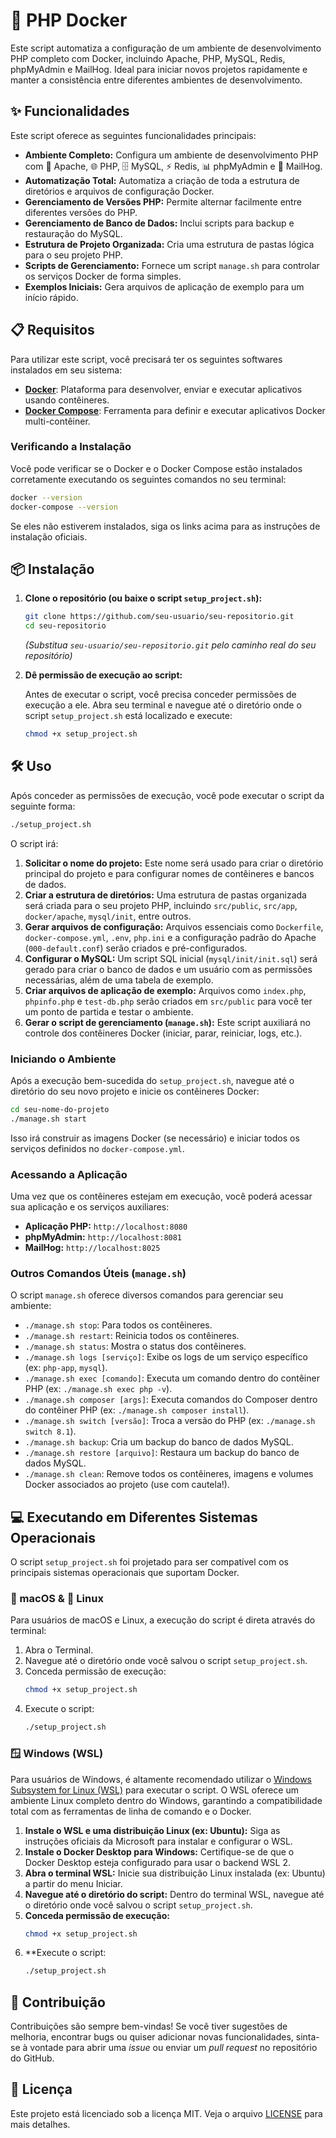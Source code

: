 # 🚀 PHP Docker

Este script automatiza a configuração de um ambiente de desenvolvimento PHP completo com Docker, incluindo Apache, PHP, MySQL, Redis, phpMyAdmin e MailHog. Ideal para iniciar novos projetos rapidamente e manter a consistência entre diferentes ambientes de desenvolvimento.

## ✨ Funcionalidades

Este script oferece as seguintes funcionalidades principais:

*   **Ambiente Completo:** Configura um ambiente de desenvolvimento PHP com 🐘 Apache, 🌐 PHP, 🗄️ MySQL, ⚡ Redis, 📊 phpMyAdmin e 📧 MailHog.
*   **Automatização Total:** Automatiza a criação de toda a estrutura de diretórios e arquivos de configuração Docker.
*   **Gerenciamento de Versões PHP:** Permite alternar facilmente entre diferentes versões do PHP.
*   **Gerenciamento de Banco de Dados:** Inclui scripts para backup e restauração do MySQL.
*   **Estrutura de Projeto Organizada:** Cria uma estrutura de pastas lógica para o seu projeto PHP.
*   **Scripts de Gerenciamento:** Fornece um script `manage.sh` para controlar os serviços Docker de forma simples.
*   **Exemplos Iniciais:** Gera arquivos de aplicação de exemplo para um início rápido.

## 📋 Requisitos

Para utilizar este script, você precisará ter os seguintes softwares instalados em seu sistema:

*   **[Docker](https://www.docker.com/get-started/)**: Plataforma para desenvolver, enviar e executar aplicativos usando contêineres.
*   **[Docker Compose](https://docs.docker.com/compose/install/)**: Ferramenta para definir e executar aplicativos Docker multi-contêiner.

### Verificando a Instalação

Você pode verificar se o Docker e o Docker Compose estão instalados corretamente executando os seguintes comandos no seu terminal:

```bash
docker --version
docker-compose --version
```

Se eles não estiverem instalados, siga os links acima para as instruções de instalação oficiais.

## 📦 Instalação

1.  **Clone o repositório (ou baixe o script `setup_project.sh`):**

    ```bash
    git clone https://github.com/seu-usuario/seu-repositorio.git
    cd seu-repositorio
    ```
    *(Substitua `seu-usuario/seu-repositorio.git` pelo caminho real do seu repositório)*

2.  **Dê permissão de execução ao script:**

    Antes de executar o script, você precisa conceder permissões de execução a ele. Abra seu terminal e navegue até o diretório onde o script `setup_project.sh` está localizado e execute:

    ```bash
    chmod +x setup_project.sh
    ```

## 🛠️ Uso

Após conceder as permissões de execução, você pode executar o script da seguinte forma:

```bash
./setup_project.sh
```

O script irá:

1.  **Solicitar o nome do projeto:** Este nome será usado para criar o diretório principal do projeto e para configurar nomes de contêineres e bancos de dados.
2.  **Criar a estrutura de diretórios:** Uma estrutura de pastas organizada será criada para o seu projeto PHP, incluindo `src/public`, `src/app`, `docker/apache`, `mysql/init`, entre outros.
3.  **Gerar arquivos de configuração:** Arquivos essenciais como `Dockerfile`, `docker-compose.yml`, `.env`, `php.ini` e a configuração padrão do Apache (`000-default.conf`) serão criados e pré-configurados.
4.  **Configurar o MySQL:** Um script SQL inicial (`mysql/init/init.sql`) será gerado para criar o banco de dados e um usuário com as permissões necessárias, além de uma tabela de exemplo.
5.  **Criar arquivos de aplicação de exemplo:** Arquivos como `index.php`, `phpinfo.php` e `test-db.php` serão criados em `src/public` para você ter um ponto de partida e testar o ambiente.
6.  **Gerar o script de gerenciamento (`manage.sh`):** Este script auxiliará no controle dos contêineres Docker (iniciar, parar, reiniciar, logs, etc.).

### Iniciando o Ambiente

Após a execução bem-sucedida do `setup_project.sh`, navegue até o diretório do seu novo projeto e inicie os contêineres Docker:

```bash
cd seu-nome-do-projeto
./manage.sh start
```

Isso irá construir as imagens Docker (se necessário) e iniciar todos os serviços definidos no `docker-compose.yml`.

### Acessando a Aplicação

Uma vez que os contêineres estejam em execução, você poderá acessar sua aplicação e os serviços auxiliares:

*   **Aplicação PHP:** `http://localhost:8080`
*   **phpMyAdmin:** `http://localhost:8081`
*   **MailHog:** `http://localhost:8025`

### Outros Comandos Úteis (`manage.sh`)

O script `manage.sh` oferece diversos comandos para gerenciar seu ambiente:

*   `./manage.sh stop`: Para todos os contêineres.
*   `./manage.sh restart`: Reinicia todos os contêineres.
*   `./manage.sh status`: Mostra o status dos contêineres.
*   `./manage.sh logs [serviço]`: Exibe os logs de um serviço específico (ex: `php-app`, `mysql`).
*   `./manage.sh exec [comando]`: Executa um comando dentro do contêiner PHP (ex: `./manage.sh exec php -v`).
*   `./manage.sh composer [args]`: Executa comandos do Composer dentro do contêiner PHP (ex: `./manage.sh composer install`).
*   `./manage.sh switch [versão]`: Troca a versão do PHP (ex: `./manage.sh switch 8.1`).
*   `./manage.sh backup`: Cria um backup do banco de dados MySQL.
*   `./manage.sh restore [arquivo]`: Restaura um backup do banco de dados MySQL.
*   `./manage.sh clean`: Remove todos os contêineres, imagens e volumes Docker associados ao projeto (use com cautela!).

## 💻 Executando em Diferentes Sistemas Operacionais

O script `setup_project.sh` foi projetado para ser compatível com os principais sistemas operacionais que suportam Docker.

### 🍎 macOS & 🐧 Linux

Para usuários de macOS e Linux, a execução do script é direta através do terminal:

1.  Abra o Terminal.
2.  Navegue até o diretório onde você salvou o script `setup_project.sh`.
3.  Conceda permissão de execução:
    ```bash
    chmod +x setup_project.sh
    ```
4.  Execute o script:
    ```bash
    ./setup_project.sh
    ```

### 🪟 Windows (WSL)

Para usuários de Windows, é altamente recomendado utilizar o [Windows Subsystem for Linux (WSL)](https://docs.microsoft.com/pt-br/windows/wsl/) para executar o script. O WSL oferece um ambiente Linux completo dentro do Windows, garantindo a compatibilidade total com as ferramentas de linha de comando e o Docker.

1.  **Instale o WSL e uma distribuição Linux (ex: Ubuntu):** Siga as instruções oficiais da Microsoft para instalar e configurar o WSL.
2.  **Instale o Docker Desktop para Windows:** Certifique-se de que o Docker Desktop esteja configurado para usar o backend WSL 2.
3.  **Abra o terminal WSL:** Inicie sua distribuição Linux instalada (ex: Ubuntu) a partir do menu Iniciar.
4.  **Navegue até o diretório do script:** Dentro do terminal WSL, navegue até o diretório onde você salvou o script `setup_project.sh`.
5.  **Conceda permissão de execução:**
    ```bash
    chmod +x setup_project.sh
    ```
6.  **Execute o script:
    ```bash
    ./setup_project.sh
    ```

## 🤝 Contribuição

Contribuições são sempre bem-vindas! Se você tiver sugestões de melhoria, encontrar bugs ou quiser adicionar novas funcionalidades, sinta-se à vontade para abrir uma *issue* ou enviar um *pull request* no repositório do GitHub.

## 📄 Licença

Este projeto está licenciado sob a licença MIT. Veja o arquivo [LICENSE](LICENSE) para mais detalhes.



